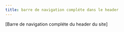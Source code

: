 ```yaml
---
title: barre de navigation compléte dans le header
---
```

[Barre de navigation compléte du header du site]
